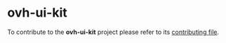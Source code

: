 # ovh-ui-kit

To contribute to the **ovh-ui-kit** project please refer to its [contributing file](#!/ovh-ui-kit/contributing).
